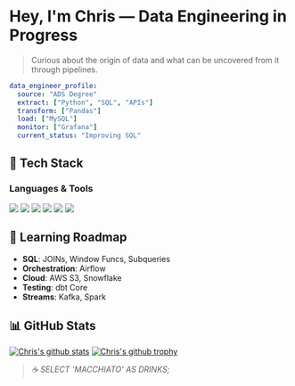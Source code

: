 # Hey, I'm Chris — Data Engineering in Progress
>  Curious about the origin of data and what can be uncovered from it through pipelines.

```yaml
data_engineer_profile:
  source: "ADS Degree"
  extract: ["Python", "SQL", "APIs"]
  transform: ["Pandas"]
  load: ["MySQL"]
  monitor: ["Grafana"]
  current_status: "Improving SQL"
```

## 🧰 Tech Stack

### Languages & Tools
<p align="left">
  <img src="https://img.shields.io/badge/Python-3776AB?style=for-the-badge&logo=python&logoColor=white" />
  <img src="https://img.shields.io/badge/Pandas-150458?style=for-the-badge&logo=pandas&logoColor=white" />
  <img src="https://img.shields.io/badge/Grafana-F46800?style=for-the-badge&logo=grafana&logoColor=white" />
  <img src="https://img.shields.io/badge/MySQL-00758F?style=for-the-badge&logo=mysql&logoColor=white" />
  <img src="https://img.shields.io/badge/Git-F05032?style=for-the-badge&logo=git&logoColor=white" />
  <img src="https://img.shields.io/badge/Postman-FF6C37?style=for-the-badge&logo=postman&logoColor=white" />
</p>

## 🧭 Learning Roadmap

- **SQL**: JOINs, Window Funcs, Subqueries
- **Orchestration**: Airflow
- **Cloud**: AWS S3, Snowflake
- **Testing**: dbt Core
- **Streams**: Kafka, Spark

## 📊 GitHub Stats
[![Chris's github stats](https://github-readme-stats.vercel.app/api?username=VChristinne&theme=nord&include_all_commits=true&hide=issues)](https://github.com/anuraghazra/github-readme-stats)
[![Chris's github trophy](https://github-profile-trophy.vercel.app/?username=VChristinne&row=1&title=-Stars,-Followers,-Issues,-Reviews&theme=nord&margin-w=3&no-frame=true)](https://github.com/ryo-ma/github-profile-trophy)


> _☕️ SELECT 'MACCHIATO' AS DRINKS;_
